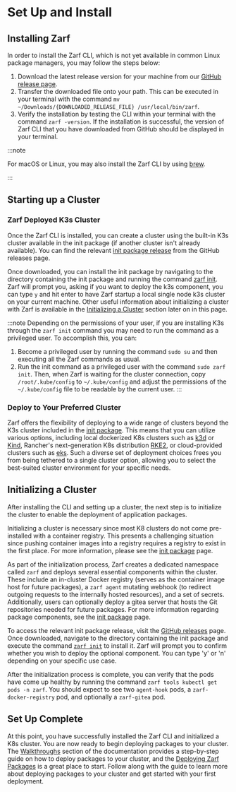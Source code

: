 # Set Up and Install

<!-- TODO: I @jperry am still confused about what the difference between this page the other install/setup sections should be.. -->
<!--       ex. The 'Getting Started' page has an 'Installing Zarf' section that I copied this from.. -->

## Installing Zarf

<!-- TODO: @JPERRY Look at how other tools/apps do their installation instructions -->

In order to install the Zarf CLI, which is not yet available in common Linux package managers, you may follow the steps below:

1. Download the latest release version for your machine from our [GitHub release page](https://github.com/defenseunicorns/zarf/releases).
2. Transfer the downloaded file onto your path. This can be executed in your terminal with the command `mv ~/Downloads/{DOWNLOADED_RELEASE_FILE} /usr/local/bin/zarf`.
3. Verify the installation by testing the CLI within your terminal with the command `zarf -version`. If the installation is successful, the version of Zarf CLI that you have downloaded from GitHub should be displayed in your terminal.

:::note

For macOS or Linux, you may also install the Zarf CLI by using [brew](https://zarf.dev/install/).  

:::

## Starting up a Cluster

### Zarf Deployed K3s Cluster

<!-- TODO: Some duplicated information from the 'Common CLI Uses' page incoming... -->

Once the Zarf CLI is installed, you can create a cluster using the built-in K3s cluster available in the init package (if another cluster isn't already available). You can find the relevant [init package release](https://github.com/defenseunicorns/zarf/releases) from the GitHub releases page.

Once downloaded, you can install the init package by navigating to the directory containing the init package and running the command [zarf init](../2-the-zarf-cli/100-cli-commands/zarf_init.md). Zarf will prompt you, asking if you want to deploy the k3s component, you can type `y` and hit enter to have Zarf startup a local single node k3s cluster on your current machine. Other useful information about initializing a cluster with Zarf is available in the [Initializing a Cluster](#initializing-a-cluster) section later on in this page.

:::note
Depending on the permissions of your user, if you are installing K3s through the `zarf init` command you may need to run the command as a privileged user. To accomplish this, you can:

1. Become a privileged user by running the command `sudo su` and then executing all the Zarf commands as usual.
2. Run the init command as a privileged user with the command `sudo zarf init`. Then, when Zarf is waiting for the cluster connection, copy `/root/.kube/config` to `~/.kube/config` and adjust the permissions of the `~/.kube/config` file to be readable by the current user.
:::

### Deploy to Your Preferred Cluster

<!-- TODO: Link to a support matrix of k8 distros -->

Zarf offers the flexibility of deploying to a wide range of clusters beyond the K3s cluster included in the [init package](../4-user-guide/2-zarf-packages/3-the-zarf-init-package.md). This means that you can utilize various options, including local dockerized K8s clusters such as [k3d](https://k3d.io/v5.4.1/) or [Kind](https://kind.sigs.k8s.io/), Rancher's next-generation K8s distribution [RKE2](https://docs.rke2.io/), or cloud-provided clusters such as [eks](https://aws.amazon.com/eks/). Such a diverse set of deployment choices frees you from being tethered to a single cluster option, allowing you to select the best-suited cluster environment for your specific needs.

## Initializing a Cluster

<!-- TODO: Some duplicated information from the 'Common CLI Uses' page incoming... -->

After installing the CLI and setting up a cluster, the next step is to initialize the cluster to enable the deployment of application packages.

Initializing a cluster is necessary since most K8 clusters do not come pre-installed with a container registry. This presents a challenging situation since pushing container images into a registry requires a registry to exist in the first place. For more information, please see the [init package](./../4-user-guide/2-zarf-packages/3-the-zarf-init-package.md) page.

As part of the initialization process, Zarf creates a dedicated namespace called `zarf` and deploys several essential components within the cluster. These include an in-cluster Docker registry (serves as the container image host for future packages), a `zarf agent` mutating webhook (to redirect outgoing requests to the internally hosted resources), and a set of secrets. Additionally, users can optionally deploy a gitea server that hosts the Git repositories needed for future packages. For more information regarding package components, see the [init package](./../4-user-guide/2-zarf-packages/3-the-zarf-init-package.md) page.

To access the relevant init package release, visit the [GitHub releases](https://github.com/defenseunicorns/zarf/releases) page. Once downloaded, navigate to the directory containing the init package and execute the command [`zarf init`](../2-the-zarf-cli/100-cli-commands/zarf_init.md) to install it. Zarf will prompt you to confirm whether you wish to deploy the optional component. You can type 'y' or 'n' depending on your specific use case.

After the initialization process is complete, you can verify that the pods have come up healthy by running the command `zarf tools kubectl get pods -n zarf`. You should expect to see two `agent-hook` pods, a `zarf-docker-registry` pod, and optionally a `zarf-gitea` pod.

## Set Up Complete

At this point, you have successfully installed the Zarf CLI and initialized a K8s cluster. You are now ready to begin deploying packages to your cluster. The [Walkthroughs](../13-walkthroughs/index.md) section of the documentation provides a step-by-step guide on how to deploy packages to your cluster, and the [Deploying Zarf Packages](../13-walkthroughs/2-deploying-zarf-packages.md) is a great place to start. Follow along with the guide to learn more about deploying packages to your cluster and get started with your first deployment.
